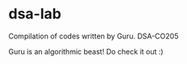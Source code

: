 # dsa-lab

Compilation of codes written by Guru.
DSA-CO205

Guru is an algorithmic beast! Do check it out :)
